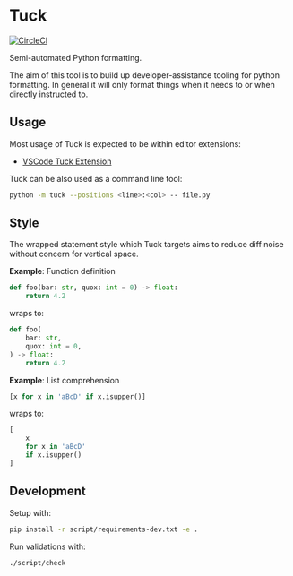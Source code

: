 # Tuck

[![CircleCI](https://circleci.com/gh/PeterJCLaw/tuck/tree/main.svg?style=svg)](https://circleci.com/gh/PeterJCLaw/tuck/tree/main)

Semi-automated Python formatting.

The aim of this tool is to build up developer-assistance tooling for python
formatting. In general it will only format things when it needs to or when
directly instructed to.

## Usage

Most usage of Tuck is expected to be within editor extensions:

- [VSCode Tuck Extension](https://marketplace.visualstudio.com/items?itemName=peterjclaw.tuck)

Tuck can be also used as a command line tool:

``` bash
python -m tuck --positions <line>:<col> -- file.py
```

## Style

The wrapped statement style which Tuck targets aims to reduce diff noise without
concern for vertical space.

**Example**: Function definition

``` python
def foo(bar: str, quox: int = 0) -> float:
    return 4.2
```

wraps to:

``` python
def foo(
    bar: str,
    quox: int = 0,
) -> float:
    return 4.2
```

**Example**: List comprehension

``` python
[x for x in 'aBcD' if x.isupper()]
```

wraps to:

``` python
[
    x
    for x in 'aBcD'
    if x.isupper()
]
```

## Development

Setup with:

``` bash
pip install -r script/requirements-dev.txt -e .
```

Run validations with:

``` bash
./script/check
```
